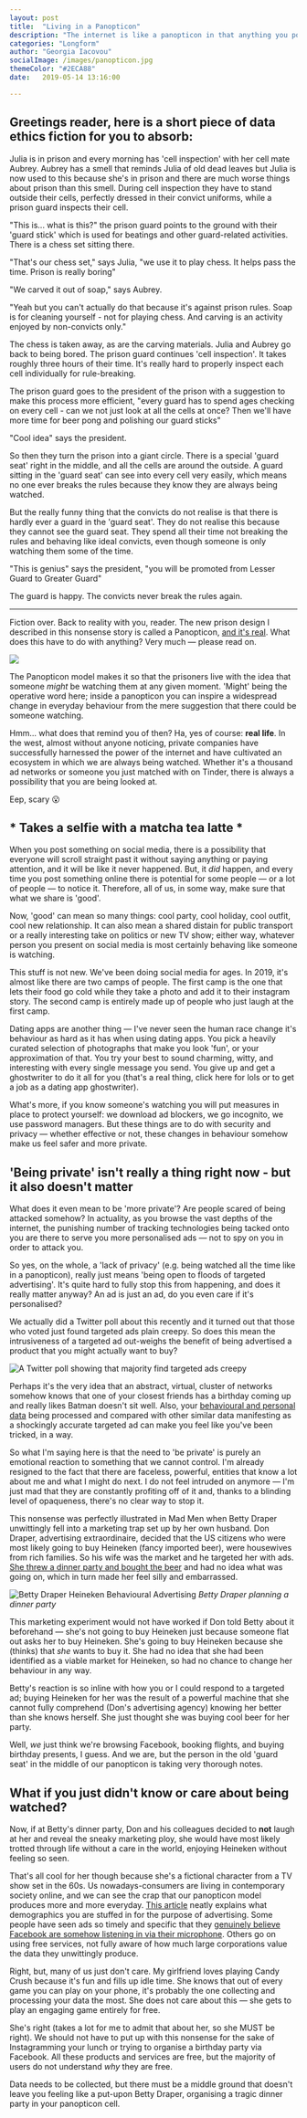 ```yaml
---
layout: post
title:  "Living in a Panopticon"
description: "The internet is like a panopticon in that anything you post can be seen at any time. Behavioural advertising is based on data on a user type"
categories: "Longform"
author: "Georgia Iacovou"
socialImage: /images/panopticon.jpg
themeColor: "#2ECA88"
date:   2019-05-14 13:16:00

---
```


## Greetings reader, here is a short piece of data ethics fiction for you to absorb:

Julia is in prison and every morning has 'cell inspection' with her cell mate Aubrey. Aubrey has a smell that reminds Julia of old dead leaves but Julia is now used to this because she's in prison and there are much worse things about prison than this smell. During cell inspection they have to stand outside their cells, perfectly dressed in their convict uniforms, while a prison guard inspects their cell.

"This is... what is this?" the prison guard points to the ground with their 'guard stick' which is used for beatings and other guard-related activities. There is a chess set sitting there.

"That's our chess set," says Julia, "we use it to play chess. It helps pass the time. Prison is really boring"

"We carved it out of soap," says Aubrey.

"Yeah but you can't actually do that because it's against prison rules. Soap is for cleaning yourself - not for playing chess. And carving is an activity enjoyed by non-convicts only."

The chess is taken away, as are the carving materials. Julia and Aubrey go back to being bored. The prison guard continues 'cell inspection'. It takes roughly three hours of their time. It's really hard to properly inspect each cell individually for rule-breaking.

The prison guard goes to the president of the prison with a suggestion to make this process more efficient, "every guard has to spend ages checking on every cell - can we not just look at all the cells at once? Then we'll have more time for beer pong and polishing our guard sticks"

"Cool idea" says the president.

So then they turn the prison into a giant circle. There is a special 'guard seat' right in the middle, and all the cells are around the outside. A guard sitting in the 'guard seat' can see into every cell very easily, which means no one ever breaks the rules because they know they are always being watched.

But the really funny thing that the convicts do not realise is that there is hardly ever a guard in the 'guard seat'. They do not realise this because they cannot see the guard seat. They spend all their time not breaking the rules and behaving like ideal convicts, even though someone is only watching them some of the time.

"This is genius" says the president, "you will be promoted from Lesser Guard to Greater Guard"

The guard is happy. The convicts never break the rules again.

---

Fiction over. Back to reality with you, reader. The new prison design I described in this nonsense story is called a Panopticon, [and it's real](https://en.m.wikipedia.org/wiki/Presidio_Modelo). What does this have to do with anything? Very much — please read on.

![](/images/panopticon.jpg)

The Panopticon model makes it so that the prisoners live with the idea that someone *might* be watching them at any given moment. 'Might' being the operative word here; inside a panopticon you can inspire a widespread change in everyday behaviour from the mere suggestion that there could be someone watching.

Hmm... what does that remind you of then? Ha, yes of course: **real life**. In the west, almost without anyone noticing, private companies have successfully harnessed the power of the internet and have cultivated an ecosystem in which we are always being watched. Whether it's a thousand ad networks or someone you just matched with on Tinder, there is always a possibility that you are being looked at.

Eep, scary 😮

## * Takes a selfie with a matcha tea latte *

When you post something on social media, there is a possibility that everyone will scroll straight past it without saying anything or paying attention, and it will be like it never happened. But, it *did* happen, and every time you post something online there is potential for some people — or a lot of people — to notice it. Therefore, all of us, in some way, make sure that what we share is 'good'.

Now, 'good' can mean so many things: cool party, cool holiday, cool outfit, cool new relationship. It can also mean a shared distain for public transport or a really interesting take on politics or new TV show; either way, whatever person you present on social media is most certainly behaving like someone is watching.

This stuff is not new. We've been doing social media for ages. In 2019, it's almost like there are two camps of people. The first camp is the one that lets their food go cold while they take a photo and add it to their instagram story. The second camp is entirely made up of people who just laugh at the first camp.

Dating apps are another thing — I've never seen the human race change it's behaviour as hard as it has when using dating apps. You pick a heavily curated selection of photographs that make you look 'fun', or your approximation of that. You try your best to sound charming, witty, and interesting with every single message you send. You give up and get a ghostwriter to do it all for you (that's a real thing, click here for lols or to get a job as a dating app ghostwriter).

What's more, if you know someone's watching you will put measures in place to protect yourself: we download ad blockers, we go incognito, we use password managers. But these things are to do with security and privacy — whether effective or not, these changes in behaviour somehow make us feel safer and more private.

## 'Being private' isn't really a thing right now - but it also doesn't matter

What does it even mean to be 'more private'? Are people scared of being attacked somehow? In actuality, as you browse the vast depths of the internet, the punishing number of tracking technologies being tacked onto you are there to serve you more personalised ads — not to spy on you in order to attack you.

So yes, on the whole, a 'lack of privacy' (e.g. being watched all the time like in a panopticon), really just means 'being open to floods of targeted advertising'. It's quite hard to fully stop this from happening, and does it really matter anyway? An ad is just an ad, do you even care if it's personalised? 

We actually did a Twitter poll about this recently and it turned out that those who voted just found targeted ads plain creepy. So does this mean the intrusiveness of a targeted ad out-weighs the benefit of being advertised a product that you might actually want to buy?

![A Twitter poll showing that majority find targeted ads creepy](/images/twitterpoll.jpg)

Perhaps it's the very idea that an abstract, virtual, cluster of networks somehow knows that one of your closest friends has a birthday coming up and really likes Batman doesn't sit well. Also, your [behavioural and personal data](https://blog.metomic.io/main/2019/04/16/your-data-does-not-exist.html) being processed and compared with other similar data manifesting as a shockingly accurate targeted ad can make you feel like you've been tricked, in a way.

So what I'm saying here is that the need to 'be private' is purely an emotional reaction to something that we cannot control. I'm already resigned to the fact that there are faceless, powerful, entities that know a lot about me and what I might do next. I do not feel intruded on anymore — I'm just mad that they are constantly profiting off of it and, thanks to a blinding level of opaqueness, there's no clear way to stop it.

This nonsense was perfectly illustrated in Mad Men when Betty Draper unwittingly fell into a marketing trap set up by her own husband. Don Draper, advertising extraordinaire, decided that the US citizens who were most likely going to buy Heineken (fancy imported beer), were housewives from rich families. So his wife was the market and he targeted her with ads. [She threw a dinner party and bought the beer](https://www.youtube.com/watch?v=deXGXYJo4-0) and had no idea what was going on, which in turn made her feel silly and embarrassed.

![Betty Draper Heineken Behavioural Advertising](/images/betty.jpg)
*Betty Draper planning a dinner party*

This marketing experiment would not have worked if Don told Betty about it beforehand — she's not going to buy Heineken just because someone flat out asks her to buy Heineken. She's going to buy Heineken because she (thinks) that *she* wants to buy it. She had no idea that she had been identified as a viable market for Heineken, so had no chance to change her behaviour in any way.

Betty's reaction is so inline with how you or I could respond to a targeted ad; buying Heineken for her was the result of a powerful machine that she cannot fully comprehend (Don's advertising agency) knowing her better than she knows herself. She just thought she was buying cool beer for her party. 

Well, *we* just think we're browsing Facebook, booking flights, and buying birthday presents, I guess. And we are, but the person in the old 'guard seat' in the middle of our panopticon is taking very thorough notes.

## What if you just didn't know or care about being watched?

Now, if at Betty's dinner party, Don and his colleagues decided to **not** laugh at her and reveal the sneaky marketing ploy, she would have most likely trotted through life without a care in the world, enjoying Heineken without feeling so seen.

That's all cool for her though because she's a fictional character from a TV show set in the 60s. Us nowadays-consumers are living in contemporary society online, and we can see the crap that our panopticon model produces more and more everyday. [This article](https://www.nytimes.com/interactive/2019/04/30/opinion/privacy-targeted-advertising.html) neatly explains what demographics you are stuffed in for the purpose of advertising. Some people have seen ads so timely and specific that they [genuinely believe Facebook are somehow listening in via their microphone](https://gimletmedia.com/shows/reply-all/z3hlwr/109-is-facebook-spying-on-you). Others go on using free services, not fully aware of how much large corporations value the data they unwittingly produce.

Right, but, many of us just don't care. My girlfriend loves playing Candy Crush because it's fun and fills up idle time. She knows that out of every game you can play on your phone, it's probably the one collecting and processing your data the most. She does not care about this — she gets to play an engaging game entirely for free.

She's right (takes a lot for me to admit that about her, so she MUST be right). We should not have to put up with this nonsense for the sake of Instagramming your lunch or trying to organise a birthday party via Facebook.  All these products and services are free, but the majority of users do not understand *why* they are free.

Data needs to be collected, but there must be a middle ground that doesn't leave you feeling like a put-upon Betty Draper, organising a tragic dinner party in your panopticon cell.